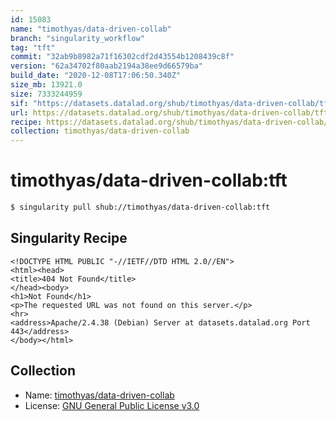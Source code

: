 ```yaml
---
id: 15083
name: "timothyas/data-driven-collab"
branch: "singularity_workflow"
tag: "tft"
commit: "32ab9b8982a71f16302cdf2d43554b1208439c8f"
version: "62a34702f80aab2194a38ee9d66579ba"
build_date: "2020-12-08T17:06:50.340Z"
size_mb: 13921.0
size: 7333244959
sif: "https://datasets.datalad.org/shub/timothyas/data-driven-collab/tft/2020-12-08-32ab9b89-62a34702/62a34702f80aab2194a38ee9d66579ba.sif"
url: https://datasets.datalad.org/shub/timothyas/data-driven-collab/tft/2020-12-08-32ab9b89-62a34702/
recipe: https://datasets.datalad.org/shub/timothyas/data-driven-collab/tft/2020-12-08-32ab9b89-62a34702/Singularity
collection: timothyas/data-driven-collab
---
```


# timothyas/data-driven-collab:tft

```bash
$ singularity pull shub://timothyas/data-driven-collab:tft
```

## Singularity Recipe

```singularity
<!DOCTYPE HTML PUBLIC "-//IETF//DTD HTML 2.0//EN">
<html><head>
<title>404 Not Found</title>
</head><body>
<h1>Not Found</h1>
<p>The requested URL was not found on this server.</p>
<hr>
<address>Apache/2.4.38 (Debian) Server at datasets.datalad.org Port 443</address>
</body></html>
```

## Collection

 - Name: [timothyas/data-driven-collab](https://github.com/timothyas/data-driven-collab)
 - License: [GNU General Public License v3.0](https://api.github.com/licenses/gpl-3.0)

